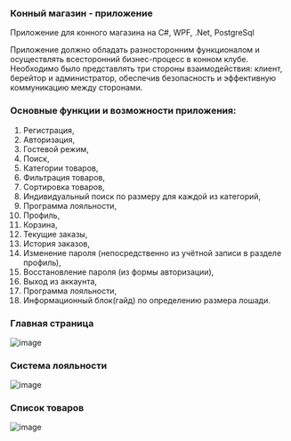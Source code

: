 ### Конный магазин - приложение
Приложение для конного магазина на C#, WPF, .Net, PostgreSql

Приложение должно обладать разносторонним функционалом и осуществлять всесторонний бизнес-процесс в конном клубе. Необходимо было представлять три стороны взаимодействия: клиент, берейтор и администратор, обеспечив безопасность и эффективную коммуникацию между сторонами.

### Основные функции и возможности приложения:
1. Регистрация,
2. Авторизация,
3. Гостевой режим,
4. Поиск,
5. Категории товаров,
6. Фильтрация товаров,
7. Сортировка товаров,
8. Индивидуальный поиск по размеру для каждой из категорий,
9. Программа лояльности,
10. Профиль,
11. Корзина,
12. Текущие заказы,
13. История заказов,
14. Изменение пароля (непосредственно из учётной записи в разделе профиль),
15. Восстановление пароля (из формы авторизации),
16. Выход из аккаунта,
17. Программа лояльности,
18. Информационный блок(гайд) по определению размера лошади.

### Главная страница
![image](https://github.com/user-attachments/assets/d51cee28-bda2-444e-9ae1-7312d229f2ce)

### Система лояльности
![image](https://github.com/user-attachments/assets/f307e8bc-e5a5-47aa-a92d-57c3cad92e49)

### Список товаров
![image](https://github.com/user-attachments/assets/6adb8d6b-b615-499a-be7e-1da2b1a2d091)




